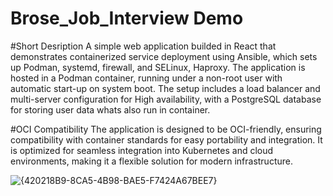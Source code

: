 # Brose_Job_Interview Demo

#Short Desription 
A simple web application builded in React that demonstrates containerized service deployment using Ansible, which sets up Podman, systemd, firewall, and SELinux, Haproxy. The application is hosted in a Podman container, running under a non-root user with automatic start-up on system boot. The setup includes a load balancer and multi-server configuration for High availability, with a PostgreSQL database for storing user data whats also run in container.

#OCI Compatibility
The application is designed to be OCI-friendly, ensuring compatibility with container standards for easy portability and integration. It is optimized for seamless integration into Kubernetes and cloud environments, making it a flexible solution for modern infrastructure.

![{420218B9-8CA5-4B98-BAE5-F7424A67BEE7}](https://github.com/user-attachments/assets/77aa1b05-22ae-4c4b-9121-264c1a25bf92)
